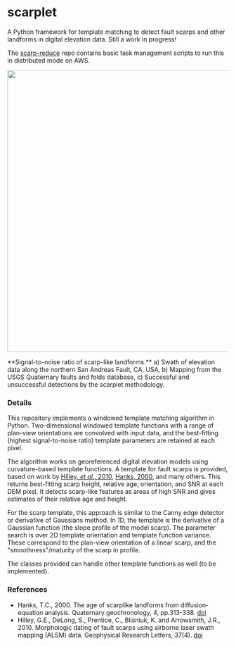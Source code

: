 # scarplet
A Python framework for template matching to detect fault scarps and other landforms in digital elevation data. Still a work in progress! 

The [scarp-reduce](https://github.com/rmsare/scarp-reduce) repo contains basic task management scripts to run this in distributed mode on AWS.

<p align='center'><img src=https://github.com/rmsare/scarplet/raw/master/data/northcoast.png width="640px"></p>
**Signal-to-noise ratio of scarp-like landforms.** a) Swath of elevation data along the northern San Andreas Fault, CA, USA, b) Mapping from the USGS Quaternary faults and folds database, c) Successful and unsuccessful detections by the scarplet methodology.

### Details
This repository implements a windowed template matching algorithm in Python. Two-dimensional windowed template functions with a range of plan-view orientations are convolved with input data, and the best-fitting (highest signal-to-noise ratio) template parameters are retained at each pixel. 

The algorithm works on georeferenced digital elevation models using curvature-based template functions. A template for fault scarps is provided, based on work by [Hilley, *et al.*, 2010](https://doi.org/10.1029/2009GL042044), [Hanks, 2000](https://doi.org/10.1029/RF004p0313), and many others. This returns best-fitting scarp height, relative age, orientation, and SNR at each DEM pixel. It detects scarp-like features as areas of high SNR and gives estimates of their relative age and height.

For the scarp template, this approach is similar to the Canny edge detector or derivative of Gaussians method. In 1D, the template is the derivative of a Gaussian function (the slope profile of the model scarp). The parameter search is over 2D template orientation and template function variance. These correspond to the plan-view orientation of a linear scarp, and the "smoothness"/maturity of the scarp in profile. 

The classes provided can handle other template functions as well (to be implemented).

### References
- Hanks, T.C., 2000. The age of scarplike landforms from diffusion‐equation analysis. Quaternary geochronology, 4, pp.313-338. [doi](https://doi.org/10.1029/RF004p0313)
- Hilley, G.E., DeLong, S., Prentice, C., Blisniuk, K. and Arrowsmith, J.R., 2010. Morphologic dating of fault scarps using airborne laser swath mapping (ALSM) data. Geophysical Research Letters, 37(4). [doi](https://doi.org/10.1029/2009GL042044)
